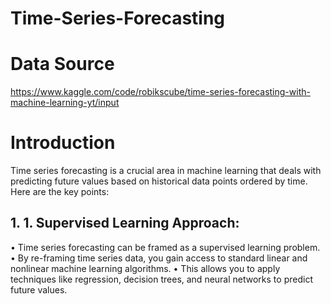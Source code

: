 # Time-Series-Forecasting

# Data Source
https://www.kaggle.com/code/robikscube/time-series-forecasting-with-machine-learning-yt/input

# Introduction
Time series forecasting is a crucial area in machine learning that deals with predicting future values based on historical data points ordered by time. Here are the key points:

 ## 1. 1.	Supervised Learning Approach:
  •	Time series forecasting can be framed as a supervised learning problem.
  •	By re-framing time series data, you gain access to standard linear and nonlinear machine learning algorithms.
  •	This allows you to apply techniques like regression, decision trees, and neural networks to predict future values.

